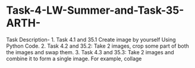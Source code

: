 # Task-4-LW-Summer-and-Task-35-ARTH-
Task Description-  1. Task 4.1 and 35.1 Create image by yourself Using Python Code.  2. Task 4.2 and 35.2: Take 2 images, crop some part of both the images and swap them. 3. Task 4.3 and 35.3: Take 2 images and combine it to form a single image. For example, collage
